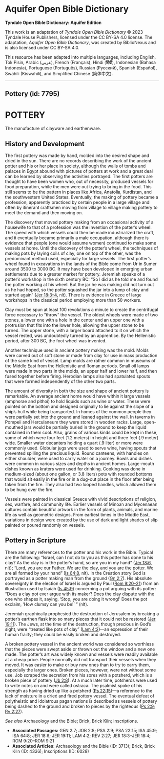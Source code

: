 # Aquifer Open Bible Dictionary

**Tyndale Open Bible Dictionary: Aquifer Edition**

This work is an adaptation of *Tyndale Open Bible Dictionary* © 2023 Tyndale House Publishers, licensed under the CC BY\-SA 4\.0 license. The adaptation, *Aquifer Open Bible Dictionary*, was created by BiblioNexus and is also licensed under CC BY\-SA 4\.0\.

This resource has been adapted into multiple languages, including English, Tok Pisin, Arabic (عربي), French (Français), Hindi (हिंदी), Indonesian (Bahasa Indonesia), Portuguese (Português), Russian (Русский), Spanish (Español), Swahili (Kiswahili), and Simplified Chinese (简体中文).



--------------------------------

## Pottery (id: 7795)

POTTERY
=======

The manufacture of clayware and earthenware.

History and Development
-----------------------

The first pottery was made by hand, molded into the desired shape and dried in the sun. There are no records describing the work of the ancient potter and his or her place in society, although the walls of tombs and palaces in Egypt abound with pictures of potters at work and a great deal can be learned by observing the activities portrayed. The first potters are thought to have been women who, out of necessity, produced vessels for food preparation, while the men were out trying to bring in the food. This still seems to be the pattern in places like Africa, Anatolia, Kurdistan, and the southwestern United States. Eventually, the making of pottery became a profession, apparently practiced by certain people in a large village and often by itinerant craftsmen moving from village to village making pottery to meet the demand and then moving on.

The discovery that moved pottery making from an occasional activity of a housewife to that of a profession was the invention of the potter’s wheel. The speed with which vessels could then be made industrialized the craft, and it eventually became primarily a male occupation, although there is evidence that people (one would assume women) continued to make some vessels at home. Until the discovery of the potter’s wheel, the techniques of making pots by laying coils of clay, one on top of the other, was the predominant method used, especially for large vessels. The first potter’s wheel found in excavations in the lands of the Bible come from Ur in Sumer around 3500 to 3000 BC. It may have been developed in emerging urban settlements due to a greater market for pottery. Jeremiah speaks of a potter’s workshop in the sixth century BC: “So I did as he told me and found the potter working at his wheel. But the jar he was making did not turn out as he had hoped, so the potter squashed the jar into a lump of clay and started again” ([Jer 18:3–4](https://ref.ly/Jer18:3-Jer18:4), nlt). There is evidence in Greece of large workshops in the classical period employing more than 50 workers.

Clay must be spun at least 100 revolutions a minute to create the centrifugal force necessary to “throw” the vessel. The oldest wheels were made of two stones, a lower one with a hole in the center and an upper one with a protrusion that fits into the lower hole, allowing the upper stone to be turned. The upper stone, with a larger board attached to it on which the vessel rested, was undoubtedly turned by an apprentice. By the Hellenistic period, after 300 BC, the foot wheel was invented.

Another technique used in ancient pottery making was the mold. Molds were carved out of soft stone or made from clay for use in mass production of the same kind of vessel. Lamp molds are rather common in museums of the Middle East from the Hellenistic and Roman periods. Small oil lamps were made in two parts in the molds, an upper half and lower half, and then fused together before firing. Herodian lamps also had spatulated spouts that were formed independently of the other two parts.

The amount of diversity in both the size and shape of ancient pottery is remarkable. An average ancient home would have within it large vessels (amphorae and pithoi) to hold liquids such as wine or water. These were pointed on the bottom and designed originally to lie against the slope of a ship’s hull while being transported. In homes of the common people they were partially set into the ground and leaned against the wall. In taverns in Pompeii and Herculaneum they were stored in wooden racks. Large, open\-mouthed jars would be partially buried in the ground to keep the liquid contained in them cool. Also, grains of various kinds could be kept in these, some of which were four feet (1\.2 meters) in height and three feet (.9 meter) wide. Smaller water decanters holding a quart (.9 liter) or more were commonly used. Globular jugs were used to serve wine, having spouts that prevented spilling the precious liquid. Round canteens, with handles on either shoulder, were used to carry water on a journey. Bowls and dishes were common in various sizes and depths in ancient homes. Large\-mouth dishes known as kraters were used for drinking. Cooking was done in medium\-sized (about one gallon, or 3\.8 liters) pots with rounded bottoms that would sit easily in the fire or in a dug\-out place in the floor after being taken from the fire. They also had two looped handles, which allowed them to be hung over the fire.

Vessels were painted in classical Greece with vivid descriptions of religion, sex, warfare, and community life. Earlier vessels of Minoan and Mycenaean cultures contain beautiful artwork in the form of plants, animals, and marine life as well as geometric designs. From earliest times in the Middle East, variations in design were created by the use of dark and light shades of slip painted or poured randomly on vessels.

Pottery in Scripture
--------------------

There are many references to the potter and his work in the Bible. Typical are the following: “Israel, can I not do to you as this potter has done to his clay? As the clay is in the potter’s hand, so are you in my hand” ([Jer 18:6](https://ref.ly/Jer18:6), nlt); “Lord, you are our Father. We are the clay, and you are the potter. We are all formed by your hand” ([Is 64:8](https://ref.ly/Isa64:8), nlt). In the Creation story God is portrayed as a potter making man from the ground ([Gn 2:7](https://ref.ly/Gen2:7)). His absolute sovereignty in the election of Israel is argued by Paul ([Rom 9:20–21](https://ref.ly/Rom9:20-Rom9:21)) from an illustration used by Isaiah ([Is 45:9](https://ref.ly/Isa45:9)) concerning a pot arguing with its potter: “Does a clay pot ever argue with its maker? Does the clay dispute with the one who shapes it, saying, ‘Stop, you are doing it wrong!’ Does the pot exclaim, ‘How clumsy can you be!’ ” (nlt).

Jeremiah graphically prophesied the destruction of Jerusalem by breaking a potter’s earthen flask into so many pieces that it could not be restored ([Jer 19:11](https://ref.ly/Jer19:11)). The Jews, at the time of the destruction, though precious in God’s sight, were “treated like pots of clay” ([Lam 4:2](https://ref.ly/Lam4:2))—an expression of their human frailty; they could be easily broken and destroyed.

A broken pottery vessel in the ancient world was considered so worthless that the pieces were swept aside or thrown out the window and a new one made. The potter’s art was widely known and vessels were readily available at a cheap price. People normally did not transport their vessels when they moved. It was easier to make or buy new ones than to try to carry them, especially the larger ones. Broken pieces, however, were not without some use. Job scraped the secretion from his sores with a potsherd, which is a broken piece of pottery ([Jb 2:8](https://ref.ly/Job2:8)). At a much later time, potsherds were used to write notes on and were called ostraca. The psalmist spoke of his strength as having dried up like a potsherd ([Ps 22:15](https://ref.ly/Ps22:15))—a reference to the lack of moisture in a dried and fired pottery vessel. The eventual defeat of polytheistic and idolatrous pagan nations is described as vessels of pottery being dashed to the ground and broken to pieces by the righteous ([Ps 2:9](https://ref.ly/Ps2:9); [Rv 2:27](https://ref.ly/Rev2:27)).

*See also* Archaeology and the Bible; Brick, Brick Kiln; Inscriptions.

* **Associated Passages:** GEN 2:7; JOB 2:8; PSA 2:9; PSA 22:15; ISA 45:9; ISA 64:8; JER 18:6; JER 19:11; LAM 4:2; REV 2:27; JER 18:3–JER 18:4; ROM 9:20–ROM 9:21
* **Associated Articles:** Archaeology and the Bible (ID: 3713); Brick, Brick Kiln (ID: 4336); Inscriptions (ID: 6028)

